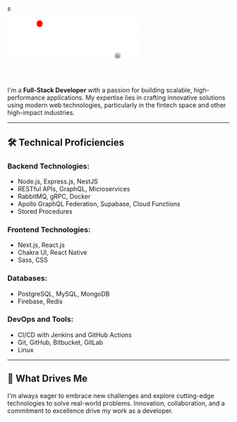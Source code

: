 <br/>s
<p>
    <img align="center"
      src="new nimesh.png"
        alt="nimesh-intro"
        width="300"/>
</p>
<br/>
<br/>

I'm a **Full-Stack Developer** with a passion for building scalable, high-performance applications. My expertise lies in crafting innovative solutions using modern web technologies, particularly in the fintech space and other high-impact industries.  

---

## 🛠️ Technical Proficiencies  

### **Backend Technologies:**  
- Node.js, Express.js, NestJS  
- RESTful APIs, GraphQL, Microservices  
- RabbitMQ, gRPC, Docker  
- Apollo GraphQL Federation, Supabase, Cloud Functions  
- Stored Procedures  

### **Frontend Technologies:**  
- Next.js, React.js  
- Chakra UI, React Native  
- Sass, CSS  

### **Databases:**  
- PostgreSQL, MySQL, MongoDB  
- Firebase, Redis  

### **DevOps and Tools:**  
- CI/CD with Jenkins and GitHub Actions  
- Git, GitHub, Bitbucket, GitLab  
- Linux  

---

## 🚀 What Drives Me  
I'm always eager to embrace new challenges and explore cutting-edge technologies to solve real-world problems. Innovation, collaboration, and a commitment to excellence drive my work as a developer.  

